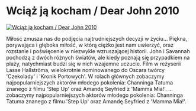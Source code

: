 Wciąż ją kocham / Dear John 2010 
=============
[![Wciąż ją kocham / Dear John 2010 ](http://vidos.pl/images/player.gif)](http://vidos.pl/wciaz-ja-kocham-dear-john-2010)

 Miłość zmusza nas do podjęcia najtrudniejszych decyzji w życiu… Piękna, porywająca i głęboka miłość, w którą ciężko jest nam uwierzyć, oraz rozstanie i poświęcenie w niezwykle wzruszającej historii. John i Savannah pochodzą z dwóch różnych światów, ale kiedy poznają się przypadkiem na plaży, natychmiast budzi się w nich wzajemne uczucie. Film w reżyserii Lasse Hallströma, wielokrotnie nominowanego do Oscara twórcy 'Czekolady' i 'Kronik Portowych'. W rolach głównych zobaczymy najpopularniejszych aktorów młodego pokolenia: Channinga Tatuma znanego z filmu 'Step Up' oraz Amandę Seyfried z 'Mamma Mia!'.  ... zobaczymy najpopularniejszych aktorów młodego pokolenia: Channinga Tatuma znanego z filmu 'Step Up' oraz Amandę Seyfried z 'Mamma Mia!'.
